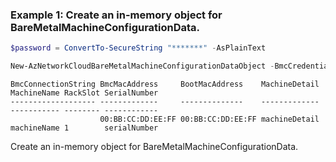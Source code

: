 ### Example 1: Create an in-memory object for BareMetalMachineConfigurationData.
```powershell
$password = ConvertTo-SecureString "*******" -AsPlainText

New-AzNetworkCloudBareMetalMachineConfigurationDataObject -BmcCredentialsPassword $password -BmcCredentialsUsername username -BmcMacAddress "00:BB:CC:DD:EE:FF" -BootMacAddress "00:BB:CC:DD:EE:FF" -RackSlot 1 -SerialNumber serialNumber -MachineDetail machineDetail -MachineName machineName
```

```output
BmcConnectionString BmcMacAddress     BootMacAddress    MachineDetail MachineName RackSlot SerialNumber
------------------- -------------     --------------    ------------- ----------- -------- ------------
                    00:BB:CC:DD:EE:FF 00:BB:CC:DD:EE:FF machineDetail machineName 1        serialNumber
```

Create an in-memory object for BareMetalMachineConfigurationData.
